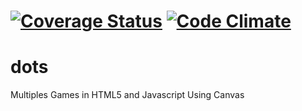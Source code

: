 [![Coverage Status](https://coveralls.io/repos/cajetero/dots/badge.png)](https://coveralls.io/r/cajetero/dots) [![Code Climate](https://codeclimate.com/repos/5281b07656b1023f21007be3/badges/8c253d4a4953d1a81700/gpa.png)](https://codeclimate.com/repos/5281b07656b1023f21007be3/feed)
====
dots 
====

Multiples Games in HTML5 and Javascript Using Canvas
